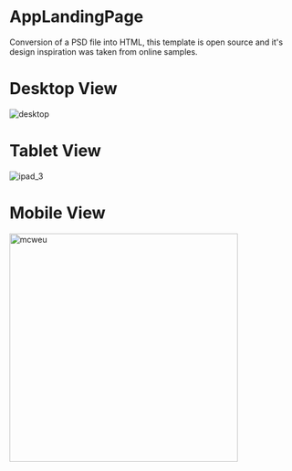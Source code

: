 # AppLandingPage
Conversion of a PSD file into HTML, this template is open source and it's design inspiration was taken from online samples. 

# Desktop View

![desktop](https://user-images.githubusercontent.com/47558086/52935441-3c77f800-337b-11e9-892a-651077d68fae.png)

# Tablet View

![ipad_3](https://user-images.githubusercontent.com/47558086/52935419-2a965500-337b-11e9-9ae5-8e503b889428.png)

# Mobile View

<img width="400" alt="mcweu" src="https://user-images.githubusercontent.com/47558086/52935465-50bbf500-337b-11e9-87ed-82c38085f239.png">

